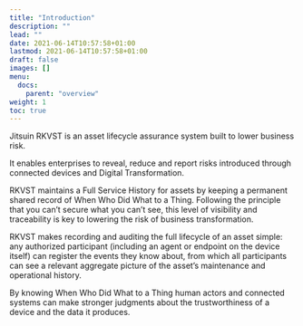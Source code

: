 ```yaml
---
title: "Introduction"
description: ""
lead: ""
date: 2021-06-14T10:57:58+01:00
lastmod: 2021-06-14T10:57:58+01:00
draft: false
images: []
menu: 
  docs:
    parent: "overview"
weight: 1
toc: true
---
```


Jitsuin RKVST is an asset lifecycle assurance system built to lower business risk. 

It enables enterprises to reveal, reduce and report risks introduced through connected devices and Digital Transformation. 

RKVST maintains a Full Service History for assets by keeping a permanent shared record of When Who Did What to a Thing. Following the principle that you can’t secure what you can’t see, this level of visibility and traceability is key to lowering the risk of business transformation.

RKVST makes recording and auditing the full lifecycle of an asset simple: any authorized participant (including an agent or endpoint on the device itself) can register the events they know about, from which all participants can see a relevant aggregate picture of the asset’s maintenance and operational history. 

By knowing When Who Did What to a Thing human actors and connected systems can make stronger judgments about the trustworthiness of a device and the data it produces.

